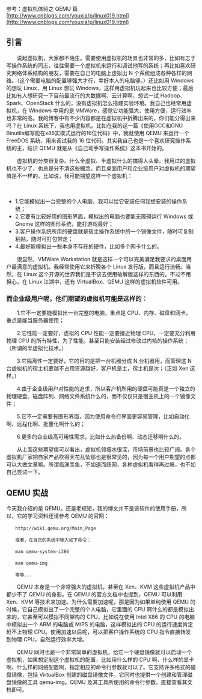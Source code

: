 参考：虚拟机体验之 QEMU 篇[http://www.cnblogs.com/youxia/p/linux019.html](http://www.cnblogs.com/youxia/p/linux019.html)
## 引言

　　说起虚拟机，大家都不陌生。需要使用虚拟机的场景也非常的多，比如有志于写操作系统的同志，往往需要一个虚拟机来运行和调试他写的系统；再比如喜欢研究网络体系结构的朋友，需要在自己的电脑上虚拟出 N 个系统组成各种各样的网络。（这个需要电脑的配置够强大才行，幸好本人的电脑够。）还比如用 Windows 的想玩 Linux，用 Linux 想玩 Windows，这样用虚拟机玩起来也比较方便；最后比如有人想研究一下目前最流行的大数据啊、云计算啊，想试一试 Hadoop、Spark、OpenStack 什么的，没有虚拟机怎么搭建实验环境。我自己也经常用虚拟机，在 Windows 中用的是 VMWare，感觉它功能强大、使用方便，运行效率也非常的高。我的博客中有不少内容都是在虚拟机中折腾出来的，你们能分得出来吗？在 Linux 系统下，我也用虚拟机。比如在我的这一篇《使用GCC和GNU Binutils编写能在x86实模式运行的16位代码》中，我就使用 QEMU 来运行一个 FreeDOS 系统，用来调试我的 16 位代码。其实我自己也是一个喜欢研究操作系统的主，结识 QEMU 就是从《自己动手写操作系统》这本书开始的。

　　虚拟机的分类很复杂。什么全虚拟、半虚拟什么的搞得人头晕。我用过的虚拟机也不少了，也总是分不清这些概念。而且桌面用户和企业级用户对虚拟机的期望值是不一样的。比如说，我可能期望这样一个虚拟机：

　　

- 1.它能模拟出一台完整的个人电脑，我可以给它安装任何我想安装的操作系统；
- 2.它要有比较好用的图形界面，模拟出的电脑也要能无障碍运行 Windows 或 Gnome 这样的图形系统，能打游戏最好；
- 3.客户操作系统所用的硬盘就是宿主操作系统中的一个镜像文件，随时可复制粘贴，随时可打包带走；
- 4.最好能模拟出一些本身不存在的硬件，比如多个网卡什么的。

　　很显然，VMWare Workstation 就是这样一个可以完美满足我要求的桌面用户最满意的虚拟机。我经常使用它来折腾各个 Linux 发行版，而且运行流畅。当然，在 Linux 这个开源的世界我们是不该去使用破解版这样的东西的。不过不用担心，在 Linux 江湖中，还有 VirtualBox、QEMU 这样的虚拟机软件可用。

###  而企业级用户呢，他们期望的虚拟机可能是这样的：

　　1.它不一定要能模拟出一台完整的电脑，重点是 CPU、内存、磁盘和网卡，重点是能当服务器使用；

　　2.它性能一定要好，虚拟的 CPU 性能一定要接近物理 CPU，一定要充分利用物理 CPU 的所有特性，为了性能，甚至只能安装经过修改过内核的操作系统；（所谓的半虚拟化技术。）

　　3.它隔离性一定要好，它的目的是把一台机器分成 N 台机器用，而管理这 N 台虚拟机的宿主机要越不占用资源越好，客户机是主，宿主机是次；（正如 Xen 这样。）

　　4.由于企业级用户对性能的追求，所以客户机所用的硬盘可能真是一个独立的物理硬盘、磁盘阵列、网络文件系统什么的，而不仅仅只是宿主机上的一个镜像文件；

　　5.它不一定需要有图形界面，因为使用命令行界面更容易管理，比如自动化啊、远程化啊、批量化啊什么的；

　　6.更多的企业级高可用性需求，比如什么热备份啊、动态迁移啊什么的。

　　从上面这些期望值可以看出，虚拟机领域水很深，市场前景也比较广阔。各个虚拟机厂家把自家产品吹得天花乱坠那也是很常见的，因为每一个用户期望的点都可以大做文章嘛。所谓临渊羡鱼，不如退而结网，各种虚拟机看得再过瘾，也不如自己尝试一下。

## QEMU 实战

今天我介绍的是 QEMU。还是老规矩，我的博文并不是该软件的使用手册，所以，它的学习资料还请参考 QEMU 的官网：
	
	　　http://wiki.qemu.org/Main_Page
	
	　　或者，在自己的系统中输入如下命令：
	
	　　man qemu-system-i386
	
	　　man qemu-img
	
	　　等等...

　　QEMU 本身是一个非常强大的虚拟机，甚至在 Xen、KVM 这些虚拟机产品中都少不了 QEMU 的身影。在 QEMU 的官方文档中也提到，QEMU 可以利用 Xen、KVM 等技术来加速。为什么需要加速呢，那是因为如果单纯使用 QEMU 的时候，它自己模拟出了一个完整的个人电脑，它里面的 CPU 啊什么的都是模拟出来的，它甚至可以模拟不同架构的 CPU，比如说在使用 Intel X86 的 CPU 的电脑中模拟出一个 ARM 的电脑或 MIPS 的电脑，这样模拟出的 CPU 的运行速度肯定赶不上物理 CPU。使用加速以后呢，可以把客户操作系统的 CPU 指令直接转发到物理 CPU，自然运行效率大增。

　　QEMU 同时也是一个非常简单的虚拟机，给它一个硬盘镜像就可以启动一个虚拟机，如果想定制这个虚拟机的配置，比如用什么样的 CPU 啊、什么样的显卡啊、什么样的网络配置啊，指定相应的命令行参数就可以了。它支持许多格式的磁盘镜像，包括 VirtualBox 创建的磁盘镜像文件。它同时也提供一个创建和管理磁盘镜像的工具 qemu-img。QEMU 及其工具所使用的命令行参数，直接查看其文档即可。